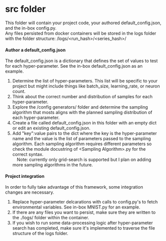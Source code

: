 # src folder

This folder will contain your project code, your authored default_config.json, and the in-box config.py.  
Any files persisted from docker containers will be stored in the logs folder with the folder structure: /logs/\<run_hash\>/\<series_hash\>/  

#### Author a default_config.json

The default_config.json is a dictionary that defines the set of values to test for each hyper-parameter. See the in-box default_config.json as an example.  

1. Determine the list of hyper-parameters. This list will be specific to your project but might include things like batch_size, learning_rate, or neuron count.  
2. Think about the correct number and distribution of samples for each hyper-parameter.  
3. Explore the /config generators/ folder and determine the sampling algorithm that mosts aligns with the planned sampling distribution of each hyper-parameter.  
4. Create a file called default_config.json in this folder with an empty dict or edit an existing default_config.json.  
5. Add "key":value pairs to the dict where the key is the hyper-parameter name and the value is the list of parameters passed to the sampling algorithm. Each sampling algorithm requires different parameters so check the module docustring of \<Sampling Algorithm\>.py for the correct syntax.  
&emsp;Note: currently only grid-search is supported but I plan on adding more sampling algorithms in the future.  

#### Project integration

In order to fully take advantage of this framework, some integration changes are necessary.  
1. Replace hyper-parameter delcarations with calls to config.py's to fetch environmental variables. See in-box MNIST.py for an example.  
2. If there are any files you want to persist, make sure they are written to the ./logs/ folder within the container.  
3. If you wish to run some data-processing logic after hyper-parameter search has completed, make sure it's implemented to traverse the file structure of the logs folder.  
